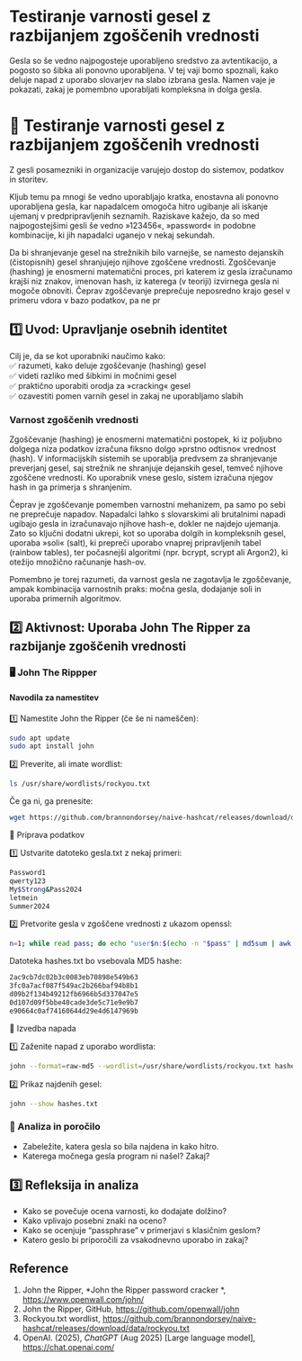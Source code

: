 # Testiranje varnosti gesel z razbijanjem zgoščenih vrednosti

Gesla so še vedno najpogosteje uporabljeno sredstvo za avtentikacijo, a pogosto so šibka ali ponovno uporabljena. V tej vaji bomo spoznali, kako deluje napad z uporabo slovarjev na slabo izbrana gesla. Namen vaje je pokazati, zakaj je pomembno uporabljati kompleksna in dolga gesla.


# 🧪 Testiranje varnosti gesel z razbijanjem zgoščenih vrednosti

Z gesli posamezniki in organizacije varujejo dostop do sistemov, podatkov in storitev.

Kljub temu pa mnogi še vedno uporabljajo kratka, enostavna ali ponovno uporabljena gesla, kar napadalcem omogoča hitro ugibanje ali iskanje ujemanj v predpripravljenih seznamih. Raziskave kažejo, da so med najpogostejšimi gesli še vedno »123456«, »password« in podobne kombinacije, ki jih napadalci uganejo v nekaj sekundah.

Da bi shranjevanje gesel na strežnikih bilo varnejše, se namesto dejanskih (čistopisnih) gesel shranjujejo njihove zgoščene vrednosti. Zgoščevanje (hashing) je enosmerni matematični proces, pri katerem iz gesla izračunamo krajši niz znakov, imenovan hash, iz katerega (v teoriji) izvirnega gesla ni mogoče obnoviti. Čeprav zgoščevanje preprečuje neposredno krajo gesel v primeru vdora v bazo podatkov, pa ne pr


## 1️⃣ Uvod: Upravljanje osebnih identitet

Cilj je, da se kot uporabniki naučimo kako:  
✅ razumeti, kako deluje zgoščevanje (hashing) gesel  
✅ videti razliko med šibkimi in močnimi gesel  
✅ praktično uporabiti orodja za »cracking« gesel  
✅ ozavestiti pomen varnih gesel in zakaj ne uporabljamo slabih  

### Varnost zgoščenih vrednosti

Zgoščevanje (hashing) je enosmerni matematični postopek, ki iz poljubno dolgega niza podatkov izračuna fiksno dolgo »prstno odtisno« vrednost (hash). V informacijskih sistemih se uporablja predvsem za shranjevanje preverjanj gesel, saj strežnik ne shranjuje dejanskih gesel, temveč njihove zgoščene vrednosti. Ko uporabnik vnese geslo, sistem izračuna njegov hash in ga primerja s shranjenim.

Čeprav je zgoščevanje pomemben varnostni mehanizem, pa samo po sebi ne preprečuje napadov. Napadalci lahko s slovarskimi ali brutalnimi napadi ugibajo gesla in izračunavajo njihove hash-e, dokler ne najdejo ujemanja. Zato so ključni dodatni ukrepi, kot so uporaba dolgih in kompleksnih gesel, uporaba »soli« (salt), ki prepreči uporabo vnaprej pripravljenih tabel (rainbow tables), ter počasnejši algoritmi (npr. bcrypt, scrypt ali Argon2), ki otežijo množično računanje hash-ov.

Pomembno je torej razumeti, da varnost gesla ne zagotavlja le zgoščevanje, ampak kombinacija varnostnih praks: močna gesla, dodajanje soli in uporaba primernih algoritmov.


## 2️⃣ Aktivnost: Uporaba John The Ripper za razbijanje zgoščenih vrednosti

### 🖥️ John The Rippper

#### Navodila za namestitev

1️⃣ Namestite John the Ripper (če še ni nameščen):


```bash
sudo apt update
sudo apt install john
```

2️⃣ Preverite, ali imate wordlist:

```bash
ls /usr/share/wordlists/rockyou.txt
```

Če ga ni, ga prenesite:
```bash
wget https://github.com/brannondorsey/naive-hashcat/releases/download/data/rockyou.txt
```

🔐 Priprava podatkov

1️⃣ Ustvarite datoteko gesla.txt z nekaj primeri:
```bash
Password1
qwerty123
My$Strong&Pass2024
letmein
Summer2024
```

2️⃣ Pretvorite gesla v zgoščene vrednosti z ukazom openssl:

```bash
n=1; while read pass; do echo "user$n:$(echo -n "$pass" | md5sum | awk '{print $1}')"; n=$((n+1)); done < gesla.txt > hashes.txt
```

Datoteka hashes.txt bo vsebovala MD5 hashe:

```bash
2ac9cb7dc02b3c0083eb70898e549b63
3fc0a7acf087f549ac2b266baf94b8b1
d09b2f134b49212fb6966b5d337047e5
0d107d09f5bbe40cade3de5c71e9e9b7
e90664c0af74160644d29e4d6147969b
```

🚀 Izvedba napada

1️⃣ Zaženite napad z uporabo wordlista:
```bash
john --format=raw-md5 --wordlist=/usr/share/wordlists/rockyou.txt hashes.txt
```

2️⃣ Prikaz najdenih gesel:

```bash
john --show hashes.txt
```

### 📝 Analiza in poročilo

- Zabeležite, katera gesla so bila najdena in kako hitro.
- Katerega močnega gesla program ni našel? Zakaj?

## 3️⃣ Refleksija in analiza

- Kako se povečuje ocena varnosti, ko dodajate dolžino?
- Kako vplivajo posebni znaki na oceno?
- Kako se ocenjuje “passphrase” v primerjavi s klasičnim geslom?
- Katero geslo bi priporočili za vsakodnevno uporabo in zakaj?


## Reference


1. John the Ripper, *John the Ripper password cracker
*, https://www.openwall.com/john/
2. John the Ripper, GitHub, https://github.com/openwall/john
3. Rockyou.txt wordlist, https://github.com/brannondorsey/naive-hashcat/releases/download/data/rockyou.txt
4. OpenAI. (2025), *ChatGPT* (Aug 2025) [Large language model], https://chat.openai.com/